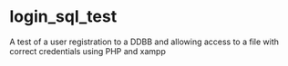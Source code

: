 # login_sql_test
A test of a user registration to a DDBB and allowing access to a file with correct credentials using PHP and xampp
